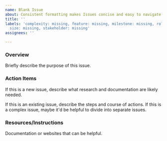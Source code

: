 ```yaml
---
name: Blank Issue
about: Consistent formatting makes Issues concise and easy to navigate.
title: ''
labels: 'complexity: missing, feature: missing, milestone: missing, role: missing,
  size: missing, stakeholder: missing'
assignees: ''

---
```


### Overview

Briefly describe the purpose of this issue.

<!-- Clearly states the purpose of this issue in 2 sentences or less. -->

### Action Items

If this is a new issue, describe what research and documentation are likely needed.

<!-- If this is the beginning of the task this is most likely something to be researched and documented. -->

If this is an existing issue, describe the steps and course of actions. If this is a complex issue, maybe it'd be helpful to divide into separate issues.

<!-- If the issue has already been researched, and the course of action is clear, this will describe the steps. However, if the steps can be divided into tasks for more than one person, we recommend dividing it up into separate issues, or assigning it as a pair programming task. -->

### Resources/Instructions

Documentation or websites that can be helpful.

<!-- If there is a website which has documentation that helps with this issue provide the link(s) here. -->
